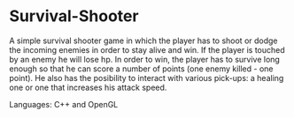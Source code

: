# Survival-Shooter
A simple survival shooter game in which the player has to shoot or dodge the incoming enemies in order to stay alive and
win. If the player is touched by an enemy he will lose hp. In order to win, the player has to survive long
enough so that he can score a number of points (one enemy killed - one point). He also has the posibility to interact 
with various pick-ups: a healing one or one that increases his attack speed.

Languages: C++ and OpenGL
